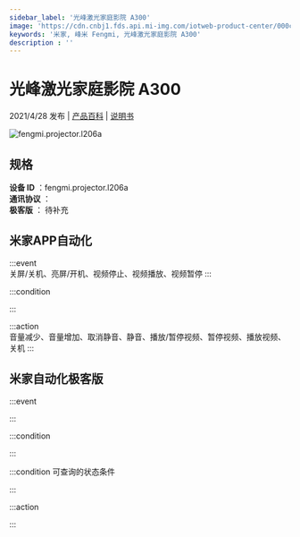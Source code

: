 ```yaml
---
sidebar_label: '光峰激光家庭影院 A300'
image: 'https://cdn.cnbj1.fds.api.mi-img.com/iotweb-product-center/000c6d3c94186bc2931ee788800a1636_168_168尺寸.png?GalaxyAccessKeyId=AKVGLQWBOVIRQ3XLEW&Expires=9223372036854775807&Signature=3wFq93vfmbVEzu1Jz9A/wpsTFOg='
keywords: '米家, 峰米 Fengmi, 光峰激光家庭影院 A300'
description : ''
---
```

# 光峰激光家庭影院 A300

2021/4/28 发布 | [产品百科](https://home.mi.com/webapp/content/baike/product/index.html?model=fengmi.projector.l206a/) | [说明书](https://home.mi.com/views/introduction.html?model=fengmi.projector.l206a&region=cn)

![fengmi.projector.l206a](https://cdn.cnbj1.fds.api.mi-img.com/iotweb-product-center/000c6d3c94186bc2931ee788800a1636_168_168尺寸.png?GalaxyAccessKeyId=AKVGLQWBOVIRQ3XLEW&Expires=9223372036854775807&Signature=3wFq93vfmbVEzu1Jz9A/wpsTFOg=)

## 规格  
> 
**设备 ID** ：fengmi.projector.l206a  
**通讯协议** ：  
**极客版**  ： 待补充 


## 米家APP自动化  

:::event  
关屏/关机、亮屏/开机、视频停止、视频播放、视频暂停
:::

:::condition  

:::

:::action   
音量减少、音量增加、取消静音、静音、播放/暂停视频、暂停视频、播放视频、关机
:::

## 米家自动化极客版  

:::event  

:::

:::condition  

:::

:::condition 可查询的状态条件  

:::

:::action  

:::

        
